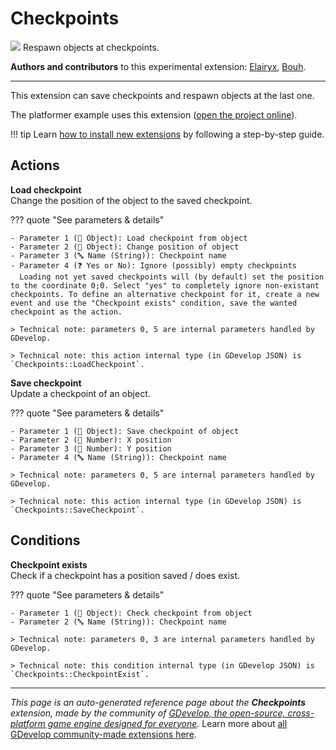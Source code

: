 # Checkpoints

<img src="https://resources.gdevelop-app.com/assets/Icons/flag-variant.svg" class="extension-icon"></img>
Respawn objects at checkpoints.

**Authors and contributors** to this experimental extension: [Elairyx](https://gd.games/Elairyx), [Bouh](https://gd.games/Bouh).

---

This extension can save checkpoints and respawn objects at the last one.

The platformer example uses this extension ([open the project online](https://editor.gdevelop.io/?project=example://platformer)).

!!! tip
    Learn [how to install new extensions](/gdevelop5/extensions/search) by following a step-by-step guide.

## Actions

**Load checkpoint**  
Change the position of the object to the saved checkpoint.

??? quote "See parameters & details"

    - Parameter 1 (👾 Object): Load checkpoint from object
    - Parameter 2 (👾 Object): Change position of object
    - Parameter 3 (🔤 Name (String)): Checkpoint name
    - Parameter 4 (❓ Yes or No): Ignore (possibly) empty checkpoints
      Loading not yet saved checkpoints will (by default) set the position to the coordinate 0;0. Select "yes" to completely ignore non-existant checkpoints. To define an alternative checkpoint for it, create a new event and use the "Checkpoint exists" condition, save the wanted checkpoint as the action.

    > Technical note: parameters 0, 5 are internal parameters handled by GDevelop.

    > Technical note: this action internal type (in GDevelop JSON) is `Checkpoints::LoadCheckpoint`.

**Save checkpoint**  
Update a checkpoint of an object.

??? quote "See parameters & details"

    - Parameter 1 (👾 Object): Save checkpoint of object
    - Parameter 2 (🔢 Number): X position
    - Parameter 3 (🔢 Number): Y position
    - Parameter 4 (🔤 Name (String)): Checkpoint name

    > Technical note: parameters 0, 5 are internal parameters handled by GDevelop.

    > Technical note: this action internal type (in GDevelop JSON) is `Checkpoints::SaveCheckpoint`.

## Conditions

**Checkpoint exists**  
Check if a checkpoint has a position saved / does exist.

??? quote "See parameters & details"

    - Parameter 1 (👾 Object): Check checkpoint from object
    - Parameter 2 (🔤 Name (String)): Checkpoint name

    > Technical note: parameters 0, 3 are internal parameters handled by GDevelop.

    > Technical note: this condition internal type (in GDevelop JSON) is `Checkpoints::CheckpointExist`.




---

*This page is an auto-generated reference page about the **Checkpoints** extension, made by the community of [GDevelop, the open-source, cross-platform game engine designed for everyone](https://gdevelop.io/).* Learn more about [all GDevelop community-made extensions here](/gdevelop5/extensions).